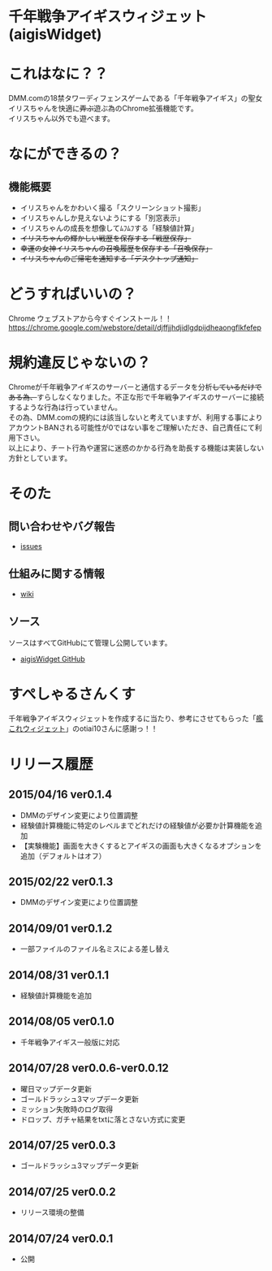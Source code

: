 千年戦争アイギスウィジェット(aigisWidget)
===========

# これはなに？？

DMM.comの18禁タワーディフェンスゲームである「千年戦争アイギス」の聖女イリスちゃんを快適に~~弄ぶ~~遊ぶ為のChrome拡張機能です。    
イリスちゃん以外でも遊べます。

# なにができるの？

## 機能概要
- イリスちゃんをかわいく撮る「スクリーンショット撮影」
- イリスちゃんしか見えないようにする「別窓表示」
- イリスちゃんの成長を想像してﾑﾌﾑﾌする「経験値計算」
- ~~イリスちゃんの輝かしい戦歴を保存する「戦歴保存」~~
- ~~幸運の女神イリスちゃんの召喚履歴を保存する「召喚保存」~~
- ~~イリスちゃんのご帰宅を通知する「デスクトップ通知」~~

# どうすればいいの？

Chrome ウェブストアから今すぐインストール！！    
https://chrome.google.com/webstore/detail/djffjjhdjidlgdpijdheaongflkfefep

# 規約違反じゃないの？

Chromeが千年戦争アイギスのサーバーと通信するデータを分析~~しているだけである為、~~すらしなくなりました。不正な形で千年戦争アイギスのサーバーに接続するような行為は行っていません。    
その為、DMM.comの規約には該当しないと考えていますが、利用する事によりアカウントBANされる可能性が0ではない事をご理解いただき、自己責任にて利用下さい。    
以上により、チート行為や運営に迷惑のかかる行為を助長する機能は実装しない方針としています。

# そのた

## 問い合わせやバグ報告
- [issues](https://github.com/muhiro/aigisWidget/issues)
## 仕組みに関する情報
- [wiki](https://github.com/muhiro/aigisWidget/wiki)
## ソース    
ソースはすべてGitHubにて管理し公開しています。
- [aigisWidget GitHub](https://github.com/muhiro/aigisWidget/)

# すぺしゃるさんくす

千年戦争アイギスウィジェットを作成するに当たり、参考にさせてもらった「[艦これウィジェット](https://github.com/otiai10/kanColleWidget)」のotiai10さんに感謝っ！！

# リリース履歴
## 2015/04/16 ver0.1.4
- DMMのデザイン変更により位置調整
- 経験値計算機能に特定のレベルまでどれだけの経験値が必要か計算機能を追加
- 【実験機能】画面を大きくするとアイギスの画面も大きくなるオプションを追加（デフォルトはオフ）
## 2015/02/22 ver0.1.3
- DMMのデザイン変更により位置調整
## 2014/09/01 ver0.1.2
- 一部ファイルのファイル名ミスによる差し替え
## 2014/08/31 ver0.1.1
- 経験値計算機能を追加
## 2014/08/05 ver0.1.0
- 千年戦争アイギス一般版に対応
## 2014/07/28 ver0.0.6-ver0.0.12
- 曜日マップデータ更新
- ゴールドラッシュ3マップデータ更新
- ミッション失敗時のログ取得
- ドロップ、ガチャ結果をtxtに落とさない方式に変更
## 2014/07/25 ver0.0.3
- ゴールドラッシュ3マップデータ更新
## 2014/07/25 ver0.0.2
- リリース環境の整備
## 2014/07/24 ver0.0.1
- 公開
